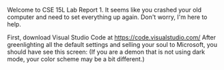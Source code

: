 Welcome to CSE 15L Lab Report 1. It seems like you crashed your old computer and need to set everything up again. Don't worry, I'm here to help. 

First, download Visual Studio Code at https://code.visualstudio.com/
After greenlighting all the default settings and selling your soul to Microsoft, you should have see this screen: 
(If you are a demon that is not using dark mode, your color scheme may be a bit different.)

